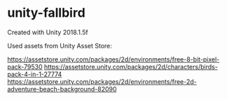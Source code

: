 # unity-fallbird
Created with Unity 2018.1.5f

Used assets from Unity Asset Store:

https://assetstore.unity.com/packages/2d/environments/free-8-bit-pixel-pack-79530
https://assetstore.unity.com/packages/2d/characters/birds-pack-4-in-1-27774
https://assetstore.unity.com/packages/2d/environments/free-2d-adventure-beach-background-82090
